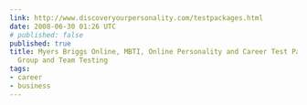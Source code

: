 ```yaml
---
link: http://www.discoveryourpersonality.com/testpackages.html
date: 2008-06-30 01:26 UTC
# published: false
published: true
title: Myers Briggs Online, MBTI, Online Personality and Career Test Packages, Online
  Group and Team Testing
tags:
- career
- business
---
```



